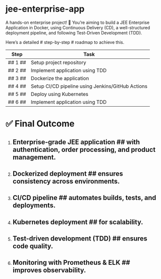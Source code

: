# jee-enterprise-app #
 A hands-on enterprise project! 🚀 
 You’re aiming to build a JEE Enterprise Application in Docker, using Continuous Delivery (CD), a well-structured deployment pipeline, and following Test-Driven Development (TDD).

 Here’s a detailed # step-by-step # roadmap to achieve this.

 | Step | Task |
| --- | --- |
| ## 1 ## | Setup project repository |
| ## 2 ## | Implement application using TDD |
| ## 3 ## | Dockerize the application |
| ## 4 ## | Setup CI/CD pipeline using Jenkins/GitHub Actions |
| ## 5 ## | Deploy using Kubernetes |
| ## 6 ## | Implement application using TDD |

# ✅ Final Outcome
  1. ## Enterprise-grade JEE application ## with authentication, order processing, and product management.
  2. ## Dockerized deployment ## ensures consistency across environments.
  3. ## CI/CD pipeline ## automates builds, tests, and deployments.
  4. ## Kubernetes deployment ## for scalability.
  5. ## Test-driven development (TDD) ## ensures code quality.
  6. ## Monitoring with Prometheus & ELK ## improves observability.

